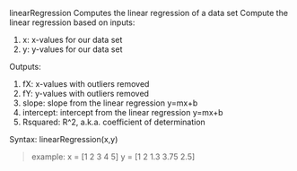 linearRegression Computes the linear regression of a data set
Compute the linear regression based on inputs:
1. x: x-values for our data set
2. y: y-values for our data set

Outputs:
1. fX: x-values with outliers removed
2. fY: y-values with outliers removed
3. slope: slope from the linear regression y=mx+b
4. intercept: intercept from the linear regression y=mx+b
5. Rsquared: R^2, a.k.a. coefficient of determination

Syntax: linearRegression(x,y)

>example: 
> x = [1 2 3 4 5]
> y = [1 2 1.3 3.75 2.5]
> 
